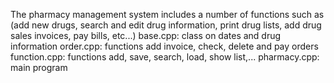 The pharmacy management system includes a number of functions such as (add new drugs, search and edit drug information, print drug lists, add drug sales invoices, pay bills, etc...)
base.cpp: class on dates and drug information
order.cpp: functions add invoice, check, delete and pay orders
function.cpp: functions add, save, search, load, show list,...
pharmacy.cpp: main program
